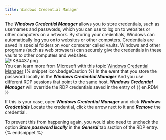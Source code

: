 ```yaml
---
title: Windows Credential Manager
---
```

The ***Windows Credential Manager*** allows you to store credentials, such as usernames and passwords, which you can use to log on to websites or other computers on a network. By storing your credentials, Windows can automatically log you on to websites or other computers. Credentials are saved in special folders on your computer called vaults. Windows and other programs (such as web browsers) can securely give the credentials in these vaults to other computers and websites.  
![!!KB4437.png](https://webdevolutions.azureedge.net/docs/en/kb/KB4437.png)  
You can learn more from Microsoft with this topic [Windows Credential Manager](https://msdn.microsoft.com/en-us/library/windows/desktop/aa374792(v=vs.85).aspx)  
{% snippet icon.badgeCaution %}
In the event that you store the password locally in the ***Windows Credential Manager*** And you use different RDP sessions that point to the same host. ***Windows Credential Manager*** will override the RDP credentials saved in the entry of {{ en.RDM }}  

If this is your case, open ***Windows Credential Manager*** and click ***Windows Credentials*** Locate the credential, click the arrow next to it and ***Remove*** the credential.  

To prevent this from happening again, you would also need to uncheck the option ***Store password locally*** in the ***General*** tab section of the RDP entry.
{% endsnippet %}

